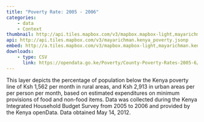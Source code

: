 ```yaml
---
title: "Poverty Rate: 2005 - 2006"
categories: 
    - data
    - Context
thumbnail: http://api.tiles.mapbox.com/v3/mapbox.mapbox-light,mayarichman.kenya_poverty/7/77/63.png128
api: http://api.tiles.mapbox.com/v3/mayarichman.kenya_poverty.jsonp
embed: http://a.tiles.mapbox.com/v3/mapbox.mapbox-light,mayarichman.kenya_poverty.html#6/-0.1318/37.0899
downloads:
    - type: CSV
      link: https://opendata.go.ke/Poverty/County-Poverty-Rates-2005-6/rfxq-gvgu
---
```

<p>This layer depicts the percentage of population below the Kenya poverty line of Ksh 1,562 per month in rural areas, and Ksh 2,913 in urban areas per per person per month, based on estimated expenditures on minimum provisions of food and non-food items. Data was collected during the Kenya Integrated Household Budget Survey from 2005 to 2006 and provided by the Kenya openData. Data obtained May 14, 2012.</p>